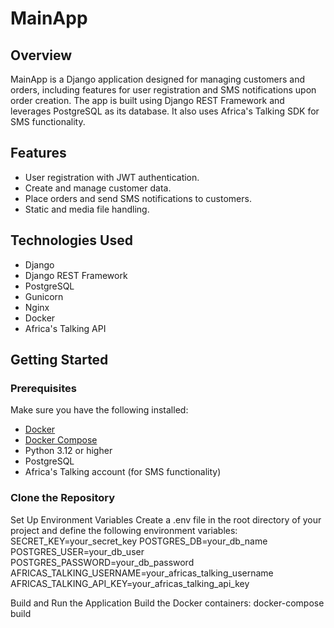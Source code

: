 # MainApp

## Overview

MainApp is a Django application designed for managing customers and orders, including features for user registration and SMS notifications upon order creation. The app is built using Django REST Framework and leverages PostgreSQL as its database. It also uses Africa's Talking SDK for SMS functionality.

## Features

- User registration with JWT authentication.
- Create and manage customer data.
- Place orders and send SMS notifications to customers.
- Static and media file handling.

## Technologies Used

- Django
- Django REST Framework
- PostgreSQL
- Gunicorn
- Nginx
- Docker
- Africa's Talking API

## Getting Started

### Prerequisites

Make sure you have the following installed:

- [Docker](https://www.docker.com/get-started)
- [Docker Compose](https://docs.docker.com/compose/)
- Python 3.12 or higher
- PostgreSQL
- Africa's Talking account (for SMS functionality)

### Clone the Repository

Set Up Environment Variables
Create a .env file in the root directory of your project and define the following environment variables:
SECRET_KEY=your_secret_key
POSTGRES_DB=your_db_name
POSTGRES_USER=your_db_user
POSTGRES_PASSWORD=your_db_password
AFRICAS_TALKING_USERNAME=your_africas_talking_username
AFRICAS_TALKING_API_KEY=your_africas_talking_api_key

Build and Run the Application
Build the Docker containers:
docker-compose build

